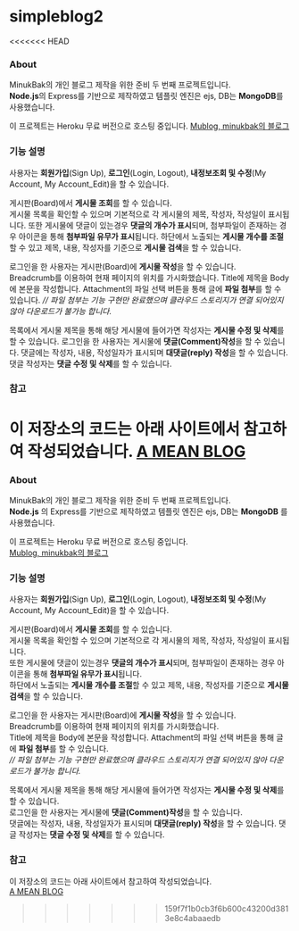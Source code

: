 # simpleblog2
<<<<<<< HEAD
<br>
### About
MinukBak의 개인 블로그 제작을 위한 준비 두 번째 프로젝트입니다.  
**Node.js**의 Express를 기반으로 제작하였고 템플릿 엔진은 ejs, DB는 **MongoDB**를 사용했습니다.

이 프로젝트는 Heroku 무료 버전으로 호스팅 중입니다.
[Mublog, minukbak의 블로그](http://minukbak.herokuapp.com/)

### 기능 설명
사용자는 **회원가입**(Sign Up), **로그인**(Login, Logout), **내정보조회 및 수정**(My Account, My Account_Edit)을 할 수 있습니다.

게시판(Board)에서 **게시물 조회**를 할 수 있습니다.  
게시물 목록을 확인할 수 있으며 기본적으로 각 게시물의 제목, 작성자, 작성일이 표시됩니다.
또한 게시물에 댓글이 있는경우 **댓글의 개수가 표시**되며, 첨부파일이 존재하는 경우 아이콘을 통해 **첨부파일 유무가 표시**됩니다.
하단에서 노출되는 **게시물 개수를 조절**할 수 있고 제목, 내용, 작성자를 기준으로 **게시물 검색**을 할 수 있습니다.  

로그인을 한 사용자는 게시판(Board)에 **게시물 작성**을 할 수 있습니다.  
Breadcrumb를 이용하여 현재 페이지의 위치를 가시화했습니다.
Title에 제목을 Body에 본문을 작성합니다. Attachment의 파일 선택 버튼을 통해 글에 **파일 첨부**를 할 수 있습니다.
*// 파일 첨부는 기능 구현만 완료했으며 클라우드 스토리지가 연결 되어있지 않아 다운로드가 불가능 합니다.*

목록에서 게시물 제목을 통해 해당 게시물에 들어가면 작성자는 **게시물 수정 및 삭제**를 할 수 있습니다.
로그인을 한 사용자는 게시물에 **댓글(Comment)작성**을 할 수 있습니다.
댓글에는 작성자, 내용, 작성일자가 표시되며 **대댓글(reply) 작성**을 할 수 있습니다.
댓글 작성자는 **댓글 수정 및 삭제**를 할 수 있습니다.

### 참고
이 저장소의 코드는 아래 사이트에서 참고하여 작성되었습니다.
[A MEAN BLOG](http://a-mean-blog.com/ko/blog)
=======

### About
MinukBak의 개인 블로그 제작을 위한 준비 두 번째 프로젝트입니다.  
**Node.js** 의 Express를 기반으로 제작하였고 템플릿 엔진은 ejs, DB는 **MongoDB** 를 사용했습니다.

이 프로젝트는 Heroku 무료 버전으로 호스팅 중입니다.  
[Mublog, minukbak의 블로그](http://minukbak.herokuapp.com/)

### 기능 설명
사용자는 **회원가입**(Sign Up), **로그인**(Login, Logout), **내정보조회 및 수정**(My Account, My Account_Edit)을 할 수 있습니다.

게시판(Board)에서 **게시물 조회**를 할 수 있습니다.  
게시물 목록을 확인할 수 있으며 기본적으로 각 게시물의 제목, 작성자, 작성일이 표시됩니다.  
또한 게시물에 댓글이 있는경우 **댓글의 개수가 표시**되며, 첨부파일이 존재하는 경우 아이콘을 통해 **첨부파일 유무가 표시**됩니다.  
하단에서 노출되는 **게시물 개수를 조절**할 수 있고 제목, 내용, 작성자를 기준으로 **게시물 검색**을 할 수 있습니다.  

로그인을 한 사용자는 게시판(Board)에 **게시물 작성**을 할 수 있습니다.  
Breadcrumb를 이용하여 현재 페이지의 위치를 가시화했습니다.  
Title에 제목을 Body에 본문을 작성합니다. Attachment의 파일 선택 버튼을 통해 글에 **파일 첨부**를 할 수 있습니다.  
*// 파일 첨부는 기능 구현만 완료했으며 클라우드 스토리지가 연결 되어있지 않아 다운로드가 불가능 합니다.*

목록에서 게시물 제목을 통해 해당 게시물에 들어가면 작성자는 **게시물 수정 및 삭제**를 할 수 있습니다.  
로그인을 한 사용자는 게시물에 **댓글(Comment)작성**을 할 수 있습니다.  
댓글에는 작성자, 내용, 작성일자가 표시되며 **대댓글(reply) 작성**을 할 수 있습니다.
댓글 작성자는 **댓글 수정 및 삭제**를 할 수 있습니다.

### 참고
이 저장소의 코드는 아래 사이트에서 참고하여 작성되었습니다.  
[A MEAN BLOG](http://a-mean-blog.com/ko/blog)

>>>>>>> 159f7f1b0cb3f6b600c43200d3813e8c4abaaedb
